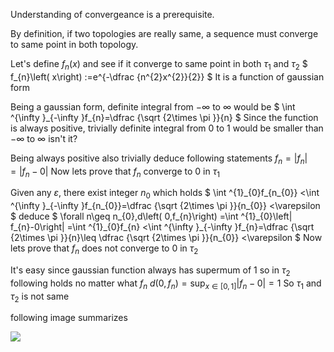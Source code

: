 Understanding of convergeance is a prerequisite.

By definition, if two topologies are really same, a sequence must converge to same point in both topology.

Let's define $` f_{n}\left( x\right) `$ and see if it converge to same point in both $` \tau _{1}`$ and $` \tau _{2}`$
$` f_{n}\left( x\right) :=e^{-\dfrac {n^{2}x^{2}}{2}} `$
It is a function of gaussian form

Being a gaussian form, definite integral from $` -\infty `$ to $` \infty `$ would be
$` \int ^{\infty }_{-\infty }f_{n}=\dfrac {\sqrt {2\times \pi }}{n} `$
Since the function is always positive, trivially definite integral from 0 to 1 would be smaller than $` -\infty `$ to $` \infty `$ isn't it?

Being always positive also trivially deduce following statements
$` f_{n}=\left| f_{n}\right| =\left| f_{n}-0\right| `$
Now lets prove that $` f_{n} `$ converge to 0 in $` \tau_{1} `$

Given any $` \varepsilon `$, there exist integer $` n_{0}`$ which holds
$` \int ^{1}_{0}f_{n_{0}} <\int ^{\infty }_{-\infty }f_{n_{0}}=\dfrac {\sqrt {2\times \pi }}{n_{0}} <\varepsilon `$
deduce
$` \forall n\geq n_{0},d\left( 0,f_{n}\right) =\int ^{1}_{0}\left| f_{n}-0\right| =\int ^{1}_{0}f_{n} <\int ^{\infty }_{-\infty }f_{n}=\dfrac {\sqrt {2\times \pi }}{n}\leq \dfrac {\sqrt {2\times \pi }}{n_{0}} <\varepsilon `$
Now lets prove that $` f_{n} `$ does not converge to 0 in $` \tau_{2} `$

It's easy since gaussian function always has supermum of 1 so in $` \tau_{2} `$ following holds no matter what $` f_{n}`$
$` d\left( 0,f_{n}\right) =\sup _{x\in \left[ 0,1\right] }\left| f_{n}-0\right| =1`$
So $` \tau_{1} `$ and $` \tau_{2}`$ is not same

following image summarizes

![](img.jpg)